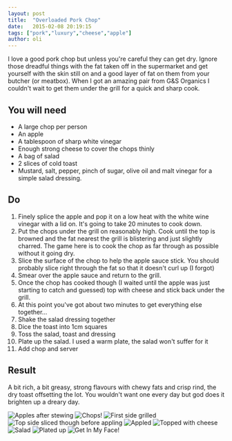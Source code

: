 ```yaml
---
layout: post
title:  "Overloaded Pork Chop"
date:   2015-02-08 20:19:15
tags: ["pork","luxury","cheese","apple"]
author: oli
---
```


I love a good pork chop but unless you're careful they can get dry.  Ignore those dreadful things with the fat taken off in the supermarket and get yourself with the skin still on and a good layer of fat on them from your butcher (or meatbox).  When I got an amazing pair from G&S Organics I couldn't wait to get them under the grill for a quick and sharp cook.


## You will need

* A large chop per person
* An apple
* A tablespoon of sharp white vinegar
* Enough strong cheese to cover the chops thinly
* A bag of salad
* 2 slices of cold toast
* Mustard, salt, pepper, pinch of sugar, olive oil and malt vinegar for a simple salad dressing.

## Do

1. Finely splice the apple and pop it on a low heat with the white wine vinegar with a lid on.  It's going to take 20 minutes to cook down.
2. Put the chops under the grill on reasonably high.  Cook until the top is browned and the fat nearest the grill is blistering and just slightly charred.  The game here is to cook the chop as far through as possible without it going dry.
3. Slice the surface of the chop to help the apple sauce stick.  You should probably slice right through the fat so that it doesn't curl up (I forgot)
4. Smear over the apple sauce and return to the grill.
5. Once the chop has cooked though (I waited until the apple was just starting to catch and guessed) top with cheese and stick back under the grill.
6. At this point you've got about two minutes to get everything else together...
7. Shake the salad dressing together
8. Dice the toast into 1cm squares
9. Toss the salad, toast and dressing
10. Plate up the salad.  I used a warm plate, the salad won't suffer for it
11. Add chop and server 

## Result

A bit rich, a bit greasy, strong flavours with chewy fats and crisp rind, the dry toast offsetting the lot.  You wouldn't want one every day but god does it brighten up a dreary day.


![Apples after stewing](/images/blog/pork-chop/pork-chop-apples.jpg "Apples after stewing")
![Chops!](/images/blog/pork-chop/pork-chop-chops.jpg "Chops!")
![First side grilled](/images/blog/pork-chop/pork-chop-first-side.jpg "First side grilled")
![Top side sliced though before appling](/images/blog/pork-chop/pork-chop-cliceds.jpg "Top side sliced though before appling")
![Appled](/images/blog/pork-chop/pork-chop-topped-with-apples.jpg "Appled")
![Topped with cheese](/images/blog/pork-chop/pork-chop-cheesed.jpg "Topped with cheese")
![Salad](/images/blog/pork-chop/pork-chop-salad.jpg "Salad")
![Plated up](/images/blog/pork-chop/pork-chop-plated.jpg "Plated up")
![Get In My Face!](/images/blog/pork-chop/pork-chop-in-my-face.jpg "Get In My Face!")

